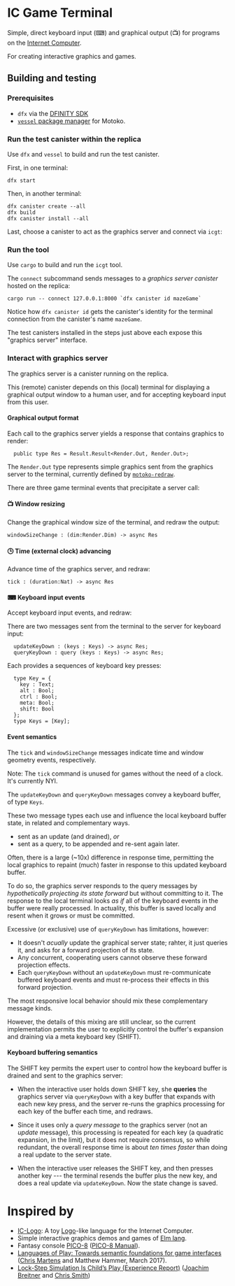 # IC Game Terminal

Simple, direct keyboard input (⌨) and graphical output (📺) for programs on the [Internet Computer](https://dfinity.org/).

For creating interactive graphics and games.


## Building and testing

### Prerequisites

 * `dfx` via the [DFINITY SDK](https://sdk.dfinity.org/docs/quickstart/quickstart.html)
 * [`vessel` package manager](https://github.com/kritzcreek/vessel) for Motoko.

### Run the test canister within the replica

Use `dfx` and `vessel` to build and run the test canister.

First, in one terminal:

```
dfx start
```

Then, in another terminal:

```
dfx canister create --all
dfx build
dfx canister install --all
```

Last, choose a canister to act as the graphics server and connect via `icgt`:


### Run the tool

Use `cargo` to build and run the `icgt` tool.

The `connect` subcommand sends messages to a _graphics server canister_
hosted on the replica:

```
cargo run -- connect 127.0.0.1:8000 `dfx canister id mazeGame`
```

Notice how `dfx canister id` gets the canister's identity for the terminal connection from the canister's name `mazeGame`.

The test canisters installed in the steps just above each
expose this "graphics server" interface.


### Interact with graphics server

The graphics server is a canister running on the replica.

This (remote) canister depends on this (local) terminal for displaying a graphical output window to a human user, and for accepting keyboard input from this user.

#### Graphical output format

Each call to the graphics server yields a response that contains graphics to render:

```
  public type Res = Result.Result<Render.Out, Render.Out>;
```

The `Render.Out` type represents simple graphics sent from the graphics server to the terminal, currently defined by [`motoko-redraw`](https://github.com/matthewhammer/motoko-redraw).

There are three game terminal events that precipitate a server call:

#### 📺 Window resizing

Change the graphical window size of the terminal, and redraw the output:

```
windowSizeChange : (dim:Render.Dim) -> async Res
```

#### 🕒 Time (external clock) advancing

Advance time of the graphics server, and redraw:

```
tick : (duration:Nat) -> async Res
```

#### ⌨ Keyboard input events

Accept keyboard input events, and redraw:

There are two messages sent from the terminal to the server for keyboard input:

```
  updateKeyDown : (keys : Keys) -> async Res;
  queryKeyDown : query (keys : Keys) -> async Res;
```

Each provides a sequences of keyboard key presses:

```
  type Key = {
    key : Text;
    alt : Bool;
    ctrl : Bool;
    meta: Bool;
    shift: Bool
  };
  type Keys = [Key];
```

#### Event semantics

The `tick` and `windowSizeChange` messages indicate time and window geometry events, respectively.

Note: The `tick` command is unused for games without the need of a clock. It's currently NYI.

The `updateKeyDown` and `queryKeyDown` messages convey a keyboard
buffer, of type `Keys`.

These two message types each use and influence the local keyboard buffer
state, in related and complementary ways.

 - sent as an update (and drained), _or_
 - sent as a query, to be appended and re-sent again later.

Often, there is a large (~10x) difference in response time, permitting the local graphics to repaint (much) faster in response to this updated keyboard buffer.

To do so, the graphics server responds to the query messages by _hypothetically projecting its state forward_ but without committing to it.
The response to the local terminal looks _as if_ all of the keyboard events in the buffer were really processed.
In actuality, this buffer is saved locally and resent when it grows or must be committed.

Excessive (or exclusive) use of `queryKeyDown` has limitations, however:

 - It doesn't _acually_ update the graphical server state; rahter, it just queries it, and asks for a forward projection of its state.
 - Any concurrent, cooperating users cannot observe these forward projection effects.
 - Each `queryKeyDown` without an `updateKeyDown` must re-communicate buffered keyboard events and must re-process their effects in this forward projection.

The most responsive local behavior should mix these complementary message kinds.

However, the details of this mixing are still
unclear, so the current implementation permits the user to explicitly
control the buffer's expansion and draining via a meta keyboard key (SHIFT).

#### Keyboard buffering semantics

The SHIFT key permits the expert user to control how the keyboard
buffer is drained and sent to the graphics server:


* When the interactive user holds down SHIFT key, she **queries** the
graphics server via `queryKeyDown` with a key buffer that expands with each new key press,
and the server re-runs the graphics processing for each key of
the buffer each time, and redraws.

* Since it uses only a _query message_ to the graphics server (not an _update_
message), this processing is repeated for each key (a quadratic
expansion, in the limit), but it does not require consensus, so while
redundant, the overall response time is about *ten times faster* than doing a real update to the server state.

* When the interactive user releases the SHIFT key, and then presses another key --- the terminal
resends the buffer plus the new key, and does a real update via `updateKeyDown`.  Now the state change is saved.


# Inspired by

 * [IC-Logo](https://github.com/chenyan2002/ic-logo): A toy [Logo](https://en.wikipedia.org/wiki/Logo_(programming_language))-like language for the Internet Computer.
 * Simple interactive graphics demos and games of [Elm lang](https://elm-lang.org/).
 * Fantasy console [PICO-8](https://www.lexaloffle.com/pico-8.php) ([PICO-8 Manual](https://www.lexaloffle.com/pico8_manual.txt)).
 * [Languages of Play: Towards semantic foundations for game interfaces](https://arxiv.org/abs/1703.05410) ([Chris Martens](https://sites.google.com/ncsu.edu/cmartens) and Matthew Hammer, March 2017).
 * [Lock-Step Simulation Is Child’s Play (Experience Report)](https://www.joachim-breitner.de/publications/CodeWorld-ICFP17.pdf) ([Joachim Breitner](https://www.joachim-breitner.de/blog) and [Chris Smith](https://github.com/cdsmith))
